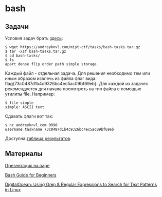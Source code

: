 bash
====

## Задачи

Условия задач брать [здесь](https://andreyknvl.com/mipt-ctf/tasks/bash-tasks.tar.gz):
```
$ wget https://andreyknvl.com/mipt-ctf/tasks/bash-tasks.tar.gz
$ tar -xzf bash-tasks.tar.gz
$ cd bash-tasks/
$ ls
apart dense flip order path simple storage
```

Каждый файл - отдельная задача.
Для решения необходимо тем или иным образом извлечь из файла флаг вида flag{73c0487d1b4c9326bc4ec5ac09bf69eb}.
Для каждой из задачек рекомендуется для начала посмотреть на тип файла с помощью утилиты file.
Например:
```
$ file simple
simple: ASCII text
```

Сдавать флаги вот так:
```
$ nc andreyknvl.com 9998
username taskname 73c0487d1b4c9326bc4ec5ac09bf69eb
```

Доступна [таблица результатов](https://andreyknvl.com/mipt-ctf).

## Материалы

[Презентация на паре](https://github.com/xairy/mipt-ctf/raw/master/01-bash/01-bash-presentation.pdf)

[Bash Guide for Beginners](http://www.tldp.org/LDP/Bash-Beginners-Guide/html/)

[DigitalOcean: Using Grep & Regular Expressions to Search for Text Patterns in Linux](https://www.digitalocean.com/community/tutorials/using-grep-regular-expressions-to-search-for-text-patterns-in-linux)
